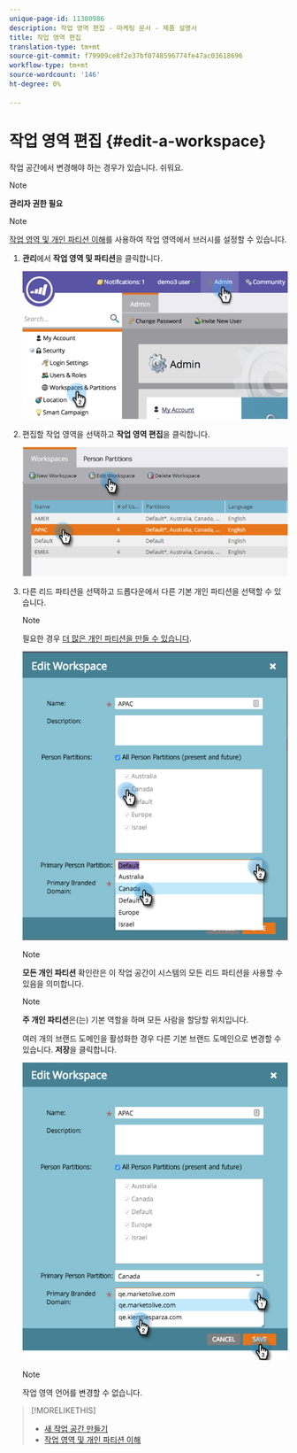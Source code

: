 ```yaml
---
unique-page-id: 11380986
description: 작업 영역 편집 - 마케팅 문서 - 제품 설명서
title: 작업 영역 편집
translation-type: tm+mt
source-git-commit: f79909ce8f2e37bf0748596774fe47ac03618696
workflow-type: tm+mt
source-wordcount: '146'
ht-degree: 0%

---
```



# 작업 영역 편집 {#edit-a-workspace}

작업 공간에서 변경해야 하는 경우가 있습니다. 쉬워요.

>[!NOTE]
>
>**관리자 권한 필요**

>[!NOTE]
>
>[작업 영역 및 개인 파티션 이해](/help/marketo/product-docs/administration/workspaces-and-person-partitions/understanding-workspaces-and-person-partitions.md)를 사용하여 작업 영역에서 브러시를 설정할 수 있습니다.

1. **관리**&#x200B;에서 **작업 영역 및 파티션**&#x200B;을 클릭합니다.

   ![](assets/image2014-9-17-11-3a59-3a11-1.png)

1. 편집할 작업 영역을 선택하고 **작업 영역 편집**&#x200B;을 클릭합니다.

   ![](assets/two-7.png)

1. 다른 리드 파티션을 선택하고 드롭다운에서 다른 기본 개인 파티션을 선택할 수 있습니다.

   >[!NOTE]
   >
   >필요한 경우 [더 많은 개인 파티션을 만들 수 있습니다](/help/marketo/product-docs/administration/workspaces-and-person-partitions/create-a-person-partition.md).

   ![](assets/three-7.png)

   >[!NOTE]
   >
   >**모든 개인 파티션** 확인란은 이 작업 공간이 시스템의 모든 리드 파티션을 사용할 수 있음을 의미합니다.

   >[!NOTE]
   >
   >**주 개인 파티션**&#x200B;은(는) 기본 역할을 하며 모든 사람을 할당할 위치입니다.

   여러 개의 브랜드 도메인을 활성화한 경우 다른 기본 브랜드 도메인으로 변경할 수 있습니다. **저장**&#x200B;을 클릭합니다.

   ![](assets/four-6.png)

   >[!NOTE]
   >
   >작업 영역 언어를 변경할 수 없습니다.

>[!MORELIKETHIS]
>
>* [새 작업 공간 만들기](/help/marketo/product-docs/administration/workspaces-and-person-partitions/create-a-new-workspace.md)
>* [작업 영역 및 개인 파티션 이해](/help/marketo/product-docs/administration/workspaces-and-person-partitions/understanding-workspaces-and-person-partitions.md)

